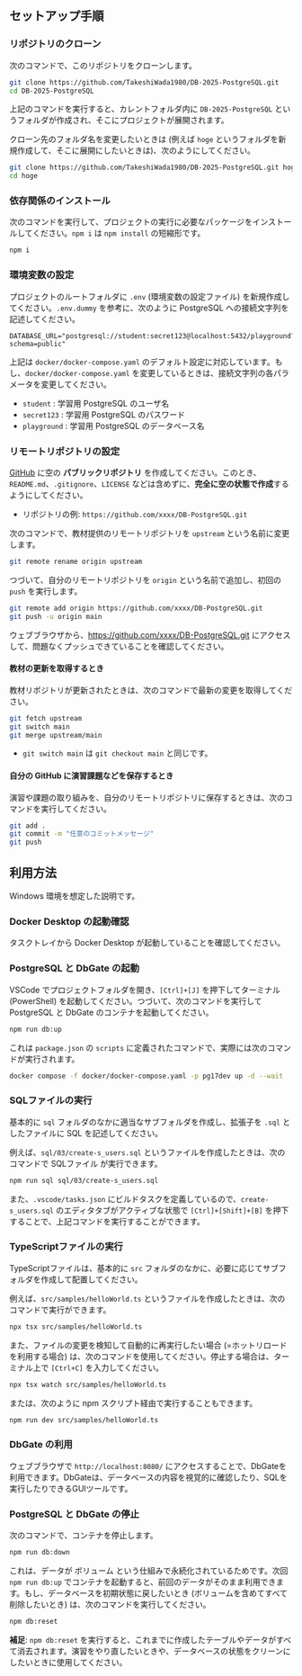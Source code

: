 

## セットアップ手順

### リポジトリのクローン

次のコマンドで、このリポジトリをクローンします。

```bash
git clone https://github.com/TakeshiWada1980/DB-2025-PostgreSQL.git
cd DB-2025-PostgreSQL
```

上記のコマンドを実行すると、カレントフォルダ内に `DB-2025-PostgreSQL` というフォルダが作成され、そこにプロジェクトが展開されます。

クローン先のフォルダ名を変更したいときは (例えば `hoge` というフォルダを新規作成して、そこに展開にしたいときは)、次のようにしてください。

```bash
git clone https://github.com/TakeshiWada1980/DB-2025-PostgreSQL.git hoge
cd hoge
```

### 依存関係のインストール

次のコマンドを実行して、プロジェクトの実行に必要なパッケージをインストールしてください。`npm i` は `npm install` の短縮形です。

```bash
npm i
```

### 環境変数の設定

プロジェクトのルートフォルダに `.env` (環境変数の設定ファイル) を新規作成してください。`.env.dummy` を参考に、次のように PostgreSQL への接続文字列を記述してください。

```env
DATABASE_URL="postgresql://student:secret123@localhost:5432/playground?schema=public"
```

上記は `docker/docker-compose.yaml` のデフォルト設定に対応しています。もし、`docker/docker-compose.yaml` を変更しているときは、接続文字列の各パラメータを変更してください。

- `student` : 学習用 PostgreSQL のユーザ名
- `secret123` : 学習用 PostgreSQL のパスワード
- `playground` : 学習用 PostgreSQL のデータベース名

### リモートリポジトリの設定

[GitHub](https://github.com/) に空の **パブリックリポジトリ** を作成してください。このとき、`README.md`、`.gitignore`、`LICENSE` などは含めずに、**完全に空の状態で作成**するようにしてください。

- リポジトリの例: `https://github.com/xxxx/DB-PostgreSQL.git`

次のコマンドで、教材提供のリモートリポジトリを `upstream` という名前に変更します。

```bash
git remote rename origin upstream
```

つづいて、自分のリモートリポジトリを `origin` という名前で追加し、初回の `push` を実行します。

```bash
git remote add origin https://github.com/xxxx/DB-PostgreSQL.git
git push -u origin main
```

ウェブブラウザから、https://github.com/xxxx/DB-PostgreSQL.git にアクセスして、問題なくプッシュできていることを確認してください。

#### 教材の更新を取得するとき

教材リポジトリが更新されたときは、次のコマンドで最新の変更を取得してください。

```bash
git fetch upstream
git switch main
git merge upstream/main
```

- `git switch main` は `git checkout main` と同じです。

#### 自分の GitHub に演習課題などを保存するとき

演習や課題の取り組みを、自分のリモートリポジトリに保存するときは、次のコマンドを実行してください。

```bash
git add .
git commit -m "任意のコミットメッセージ"
git push
```

## 利用方法

Windows 環境を想定した説明です。

### Docker Desktop の起動確認

タスクトレイから Docker Desktop が起動していることを確認してください。

### PostgreSQL と DbGate の起動

VSCode でプロジェクトフォルダを開き、`[Ctrl]+[J]` を押下してターミナル (PowerShell) を起動してください。つづいて、次のコマンドを実行して PostgreSQL と DbGate のコンテナを起動してください。

```bash
npm run db:up
```

これは `package.json` の `scripts` に定義されたコマンドで、実際には次のコマンドが実行されます。

```bash
docker compose -f docker/docker-compose.yaml -p pg17dev up -d --wait
```

### SQLファイルの実行

基本的に `sql` フォルダのなかに適当なサブフォルダを作成し、拡張子を `.sql` としたファイルに SQL を記述してください。

例えば、`sql/03/create-s_users.sql` というファイルを作成したときは、次のコマンドで SQLファイル が実行できます。

```bash
npm run sql sql/03/create-s_users.sql
```

また、`.vscode/tasks.json` にビルドタスクを定義しているので、`create-s_users.sql` のエディタタブがアクティブな状態で `[Ctrl]+[Shift]+[B]` を押下することで、上記コマンドを実行することができます。

### TypeScriptファイルの実行

TypeScriptファイルは、基本的に `src` フォルダのなかに、必要に応じてサブフォルダを作成して配置してください。

例えば、`src/samples/helloWorld.ts` というファイルを作成したときは、次のコマンドで実行ができます。

```bash
npx tsx src/samples/helloWorld.ts
```

また、ファイルの変更を検知して自動的に再実行したい場合 (=ホットリロードを利用する場合) は、次のコマンドを使用してください。停止する場合は、ターミナル上で `[Ctrl+C]` を入力してください。

```bash
npx tsx watch src/samples/helloWorld.ts
```

または、次のように npm スクリプト経由で実行することもできます。

```bash
npm run dev src/samples/helloWorld.ts
```

### DbGate の利用

ウェブブラウザで `http://localhost:8080/` にアクセスすることで、DbGateを利用できます。DbGateは、データベースの内容を視覚的に確認したり、SQLを実行したりできるGUIツールです。

### PostgreSQL と DbGate の停止

次のコマンドで、コンテナを停止します。

```bash
npm run db:down
```

これは、データが ボリューム という仕組みで永続化されているためです。次回 `npm run db:up` でコンテナを起動すると、前回のデータがそのまま利用できます。もし、データベースを初期状態に戻したいとき (ボリュームを含めてすべて削除したいとき) は、次のコマンドを実行してください。

```bash
npm db:reset
```

**補足**: `npm db:reset` を実行すると、これまでに作成したテーブルやデータがすべて消去されます。演習をやり直したいときや、データベースの状態をクリーンにしたいときに使用してください。
